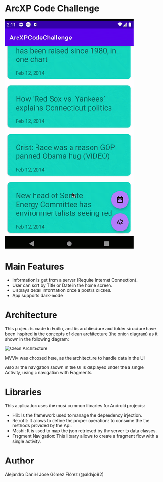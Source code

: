 # ArcXP Code Challenge

![MarineGEO circle logo](.media/preview.gif)

# Main Features
- Information is get from a server (Require Internet Connection).
- User can sort by Title or Date in the home screen.
- Displays detail information once a post is clicked.
- App supports dark-mode

# Architecture
This project is made in Kotlin, and its architecture and folder structure have been inspired in the concepts of clean architecture (the onion diagram) as it shown in the following diagram:

![Clean Architecture](https://camo.githubusercontent.com/a3462c0085e26f5f2e1024a58fb00b52ec994d991b066e4a99d0c6e7e8942388/68747470733a2f2f636f646572736f70696e696f6e2e636f6d2f696d616765732f706f7374732f636c65616e2d6172636869746563747572652f636c65616e2d6172636869746563747572652e706e67)

MVVM was choosed here, as the architecture to handle data in the UI.

Also all the navigation shown in the UI is displayed under the a single Activity, using a navigation with Fragments.


# Libraries
This application uses the most common libraries for Android projects:
- Hilt: Is the framework used to manage the dependency injection.
- Retrofit: It allows to define the proper operations to consume the the methods provided by the Api.
- Moshi: It is used to map the json retrieved by the server to data classes.
- Fragment Navigation: This library allows to create a fragment flow with a single activity.

# Author
Alejandro Daniel Jóse Gómez Flórez (@aldajo92)